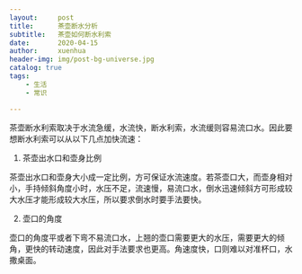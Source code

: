 ```yaml
---
layout:     post
title:      茶壶断水分析
subtitle:   茶壶如何断水利索
date:       2020-04-15
author:     xuenhua
header-img: img/post-bg-universe.jpg
catalog: true
tags:
    - 生活
    - 常识

---
```


茶壶断水利索取决于水流急缓，水流快，断水利索，水流缓则容易流口水。因此要想断水利索可以从以下几点加快流速：

1. 茶壶出水口和壶身比例

茶壶出水口和壶身大小成一定比例，方可保证水流速度。若茶壶口大，而壶身相对小，手持倾斜角度小时，水压不足，流速慢，易流口水，倒水迅速倾斜方可形成较大水压才能形成较大水压，所以要求倒水时要手法要快。

2. 壶口的角度

壶口的角度平或者下弯不易流口水，上翘的壶口需要更大的水压，需要更大的倾角，更快的转动速度，因此对手法要求也更高。角速度快，口则难以对准杯口，水撒桌面。
